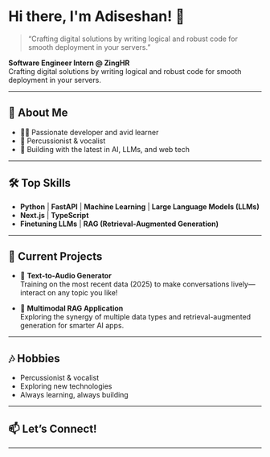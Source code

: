 # Hi there, I'm Adiseshan! 👋
> “Crafting digital solutions by writing logical and robust code for smooth deployment in your servers.”

**Software Engineer Intern @ ZingHR**  
Crafting digital solutions by writing logical and robust code for smooth deployment in your servers.

---

## 🚀 About Me

- 🧑‍💻 Passionate developer and avid learner
- 🥁 Percussionist & vocalist
- 🤖 Building with the latest in AI, LLMs, and web tech

---

## 🛠️ Top Skills

- **Python** | **FastAPI** | **Machine Learning** | **Large Language Models (LLMs)**
- **Next.js** | **TypeScript**
- **Finetuning LLMs** | **RAG (Retrieval-Augmented Generation)**

---

## 🌟 Current Projects

- 🎤 **Text-to-Audio Generator**  
  Training on the most recent data (2025) to make conversations lively—interact on any topic you like!

- 🔗 **Multimodal RAG Application**  
  Exploring the synergy of multiple data types and retrieval-augmented generation for smarter AI apps.

---

## 🎶 Hobbies

- Percussionist & vocalist
- Exploring new technologies
- Always learning, always building

---

## 📫 Let’s Connect!

<!-- Add your LinkedIn, Twitter, or other links here, e.g.: -->
<!-- [LinkedIn](https://www.linkedin.com/in/yourprofile/) | [Portfolio](https://yourwebsite.com) -->

---


